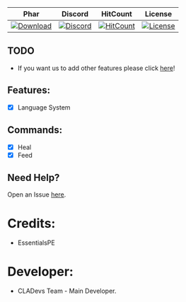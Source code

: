 | Phar | Discord | HitCount | License |
| :---: | :---: | :---: | :---: |
 [![Download](https://img.shields.io/badge/download-latest-blue.svg)](https://poggit.pmmp.io/ci/CLADevs/CLACore/~) | [![Discord](https://camo.githubusercontent.com/455152269a0ed38255ed15e375084d4dd08e0c98/68747470733a2f2f696d672e736869656c64732e696f2f62616467652f636861742d6f6e253230646973636f72642d3732383944412e737667)](https://discord.gg/V5CYfWd) | [![HitCount](http://hits.dwyl.io/CLADevs/CLACore.svg)](http://hits.dwyl.io/CLADevs/CLACore) | [![License](https://img.shields.io/github/license/CLADevs/CLACore.svg?label=License)](LICENSE)
 
## TODO

* If you want us to add other features please click [here](https://github.com/CLADevs/CLACore/issues/new)!

## Features:

- [x] Language System

## Commands:

- [x] Heal
- [x] Feed

 ## Need Help?
 
  Open an Issue [here](https://github.com/CLADevs/CLACore/issues/new).
  
 # Credits:
 * EssentialsPE

 # Developer:
 
 * CLADevs Team - Main Developer.